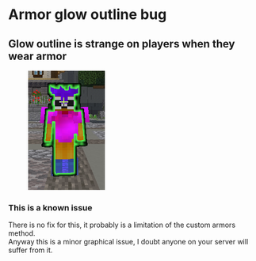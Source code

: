 # Armor glow outline bug

## Glow outline is strange on players when they wear armor

<figure><img src="../../.gitbook/assets/image (133).png" alt=""><figcaption></figcaption></figure>

### This is a known issue

There is no fix for this, it probably is a limitation of the custom armors method.\
Anyway this is a minor graphical issue, I doubt anyone on your server will suffer from it.
